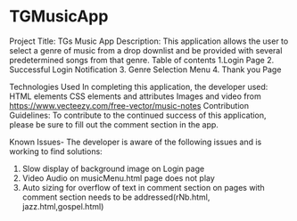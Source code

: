 # TGMusicApp

Project Title: TGs Music App
Description: This application allows the user to select a genre of music from a drop downlist and be provided with several predetermined songs from that genre. 
Table of contents
1.Login Page
2. Successful Login Notification 
3. Genre Selection Menu
4. Thank you Page

Technologies Used
In completing this application, the developer used:
HTML elements
CSS elements and attributes
Images and video from https://www.vecteezy.com/free-vector/music-notes
Contribution Guidelines:
To contribute to the continued success of this application, please be sure to fill out the comment section in the app. 

Known Issues-
The developer is aware of the following issues and is working to find solutions:
1. Slow display of background image on Login page
2.  Video Audio on musicMenu.html page does not play
3. Auto sizing for overflow of text in comment section on pages with comment section needs to be addressed(rNb.html, jazz.html,gospel.html)
